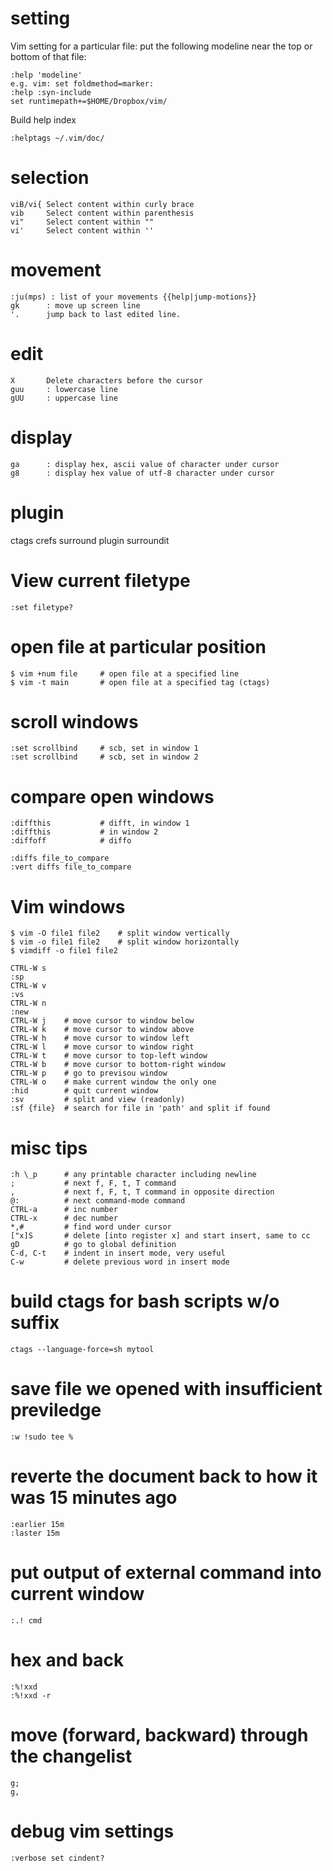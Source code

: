# setting
Vim setting for a particular file:
put the following modeline near the top or bottom of that file:

    :help 'modeline'
    e.g. vim: set foldmethod=marker:
    :help :syn-include
    set runtimepath+=$HOME/Dropbox/vim/

Build help index

    :helptags ~/.vim/doc/

# selection 

    viB/vi{ Select content within curly brace
    vib     Select content within parenthesis
    vi"     Select content within ""
    vi'     Select content within ''

# movement

    :ju(mps) : list of your movements {{help|jump-motions}}
    gk      : move up screen line
    '.      jump back to last edited line.

# edit

    X  	    Delete characters before the cursor
    guu     : lowercase line
    gUU     : uppercase line

# display

    ga      : display hex, ascii value of character under cursor
    g8      : display hex value of utf-8 character under cursor

# plugin
ctags
crefs
surround plugin
surroundit

# View current filetype

	:set filetype?


# open file at particular position

    $ vim +num file     # open file at a specified line
    $ vim -t main       # open file at a specified tag (ctags)

# scroll windows

    :set scrollbind     # scb, set in window 1
    :set scrollbind     # scb, set in window 2

# compare open windows

    :diffthis           # difft, in window 1
    :diffthis           # in window 2
    :diffoff            # diffo

    :diffs file_to_compare
    :vert diffs file_to_compare

# Vim windows

    $ vim -O file1 file2    # split window vertically
    $ vim -o file1 file2    # split window horizontally
    $ vimdiff -o file1 file2

    CTRL-W s    
    :sp
    CTRL-W v
    :vs
    CTRL-W n
    :new
    CTRL-W j    # move cursor to window below
    CTRL-W k    # move cursor to window above
    CTRL-W h    # move cursor to window left
    CTRL-W l    # move cursor to window right
    CTRL-W t    # move cursor to top-left window
    CTRL-W b    # move cursor to bottom-right window
    CTRL-W p    # go to previsou window
    CTRL-W o    # make current window the only one
    :hid        # quit current window
    :sv         # split and view (readonly)
    :sf {file}  # search for file in 'path' and split if found

# misc tips

    :h \_p      # any printable character including newline
    ;           # next f, F, t, T command
    ,           # next f, F, t, T command in opposite direction
    @:          # next command-mode command
    CTRL-a      # inc number
    CTRL-x      # dec number
    *,#         # find word under cursor
    ["x]S       # delete [into register x] and start insert, same to cc
    gD          # go to global definition
    C-d, C-t    # indent in insert mode, very useful
    C-w         # delete previous word in insert mode

# build ctags for bash scripts w/o suffix

	ctags --language-force=sh mytool

# save file we opened with insufficient previledge

	:w !sudo tee %

# reverte the document back to how it was 15 minutes ago

	:earlier 15m
	:laster 15m

# put output of external command into current window

	:.! cmd

# hex and back
	
	:%!xxd
	:%!xxd -r

# move (forward, backward) through the changelist

	g;
	g,

# debug vim settings

	:verbose set cindent?
